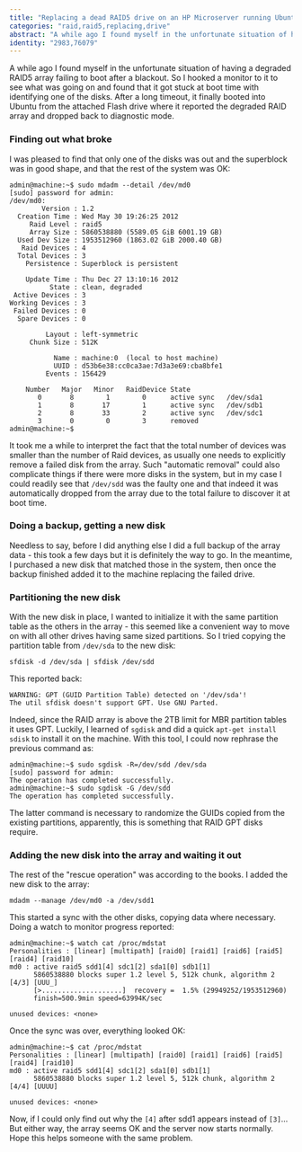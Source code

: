 ```yaml
---
title: "Replacing a dead RAID5 drive on an HP Microserver running Ubuntu"
categories: "raid,raid5,replacing,drive"
abstract: "A while ago I found myself in the unfortunate situation of having a degraded RAID5 array failing to boot after a blackout. So I hooked a monitor to it to see what was going on and found that it got stuck at boot time with identifying one of the disks. After a long timeout, it finally booted into Ubuntu from the attached Flash drive where it reported the degraded RAID array and dropped back to diagnostic mode. [...]"
identity: "2983,76079"
---
```

A while ago I found myself in the unfortunate situation of having a degraded RAID5 array failing to boot after a blackout. So I hooked a monitor to it to see what was going on and found that it got stuck at boot time with identifying one of the disks. After a long timeout, it finally booted into Ubuntu from the attached Flash drive where it reported the degraded RAID array and dropped back to diagnostic mode.

### Finding out what broke

I was pleased to find that only one of the disks was out and the superblock was in good shape, and that the rest of the system was OK:

```
admin@machine:~$ sudo mdadm --detail /dev/md0
[sudo] password for admin:
/dev/md0:
        Version : 1.2
  Creation Time : Wed May 30 19:26:25 2012
     Raid Level : raid5
     Array Size : 5860538880 (5589.05 GiB 6001.19 GB)
  Used Dev Size : 1953512960 (1863.02 GiB 2000.40 GB)
   Raid Devices : 4
  Total Devices : 3
    Persistence : Superblock is persistent

    Update Time : Thu Dec 27 13:10:16 2012
          State : clean, degraded
 Active Devices : 3
Working Devices : 3
 Failed Devices : 0
  Spare Devices : 0

         Layout : left-symmetric
     Chunk Size : 512K

           Name : machine:0  (local to host machine)
           UUID : d53b6e38:cc0ca3ae:7d3a3e69:cba8bfe1
         Events : 156429

    Number   Major   Minor   RaidDevice State
       0       8        1        0      active sync   /dev/sda1
       1       8       17        1      active sync   /dev/sdb1
       2       8       33        2      active sync   /dev/sdc1
       3       0        0        3      removed
admin@machine:~$
```

It took me a while to interpret the fact that the total number of devices was smaller than the number of Raid devices, as usually one needs to explicitly remove a failed disk from the array. Such "automatic removal" could also complicate things if there were more disks in the system, but in my case I could readily see that `/dev/sdd` was the faulty one and that indeed it was automatically dropped from the array due to the total failure to discover it at boot time.

### Doing a backup, getting a new disk

Needless to say, before I did anything else I did a full backup of the array data - this took a few days but it is definitely the way to go. In the meantime, I purchased a new disk that matched those in the system, then once the backup finished added it to the machine replacing the failed drive.

### Partitioning the new disk

With the new disk in place, I wanted to initialize it with the same partition table as the others in the array - this seemed like a convenient way to move on with all other drives having same sized partitions. So I tried copying the partition table from `/dev/sda` to the new disk:

```
sfdisk -d /dev/sda | sfdisk /dev/sdd
```

This reported back:

```
WARNING: GPT (GUID Partition Table) detected on '/dev/sda'!
The util sfdisk doesn't support GPT. Use GNU Parted.
```

Indeed, since the RAID array is above the 2TB limit for MBR partition tables it uses GPT. Luckily, I learned of `sgdisk` and did a quick `apt-get install sdisk` to install it on the machine. With this tool, I could now rephrase the previous command as:

```
admin@machine:~$ sudo sgdisk -R=/dev/sdd /dev/sda
[sudo] password for admin:
The operation has completed successfully.
admin@machine:~$ sudo sgdisk -G /dev/sdd
The operation has completed successfully.
```

The latter command is necessary to randomize the GUIDs copied from the existing partitions, apparently, this is something that RAID GPT disks require.

### Adding the new disk into the array and waiting it out

The rest of the "rescue operation" was according to the books. I added the new disk to the array:

```
mdadm --manage /dev/md0 -a /dev/sdd1
```

This started a sync with the other disks, copying data where necessary. Doing a watch to monitor progress reported:

```
admin@machine:~$ watch cat /proc/mdstat
Personalities : [linear] [multipath] [raid0] [raid1] [raid6] [raid5] [raid4] [raid10]
md0 : active raid5 sdd1[4] sdc1[2] sda1[0] sdb1[1]
      5860538880 blocks super 1.2 level 5, 512k chunk, algorithm 2 [4/3] [UUU_]
      [>....................]  recovery =  1.5% (29949252/1953512960)
      finish=500.9min speed=63994K/sec

unused devices: <none>
```

Once the sync was over, everything looked OK:

```
admin@machine:~$ cat /proc/mdstat
Personalities : [linear] [multipath] [raid0] [raid1] [raid6] [raid5] [raid4] [raid10]
md0 : active raid5 sdd1[4] sdc1[2] sda1[0] sdb1[1]
      5860538880 blocks super 1.2 level 5, 512k chunk, algorithm 2 [4/4] [UUUU]

unused devices: <none>
```

Now, if I could only find out why the `[4]` after sdd1 appears instead of `[3]`... But either way, the array seems OK and the server now starts normally. Hope this helps someone with the same problem.

